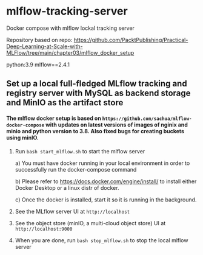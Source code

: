 # mlflow-tracking-server
Docker compose with mlflow lockal tracking server


Repository based on repo:
https://github.com/PacktPublishing/Practical-Deep-Learning-at-Scale-with-MLFlow/tree/main/chapter03/mlflow_docker_setup

python:3.9 mlflow==2.4.1

## Set up a local full-fledged MLflow tracking and registry server with MySQL as backend storage and MinIO as the artifact store
#### The mlflow docker setup is based on `https://github.com/sachua/mlflow-docker-compose` with updates on latest versions of images of nginix and minio and python version to 3.8. Also fixed bugs for creating buckets using minIO.
   1. Run `bash start_mlflow.sh` to start the mlflow server
      
      a) You must have docker running in your local environment in order to successfully run the docker-compose command
      
      b) Please refer to https://docs.docker.com/engine/install/ to install either Docker Desktop or a linux distr of docker. 
      
      c) Once the docker is installed, start it so it is running in the background.
   2. See the MLflow server UI at `http://localhost`
   3. See the object store (minIO, a multi-cloud object store) UI at `http://localhost:9000`
   4. When you are done, run `bash stop_mlflow.sh` to stop the local mlflow server
